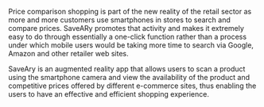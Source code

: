 Price comparison shopping is part of the new reality of the retail sector as more and more customers use smartphones in stores to search and compare prices. SaveARy promotes that activity and makes it extremely easy to do through essentially a one-click function rather than a process under which mobile users would be taking more time to search via Google, Amazon and other retailer web sites. 

SaveAry is an augmented reality app that allows users to scan a product using the smartphone camera and view the availability of the product and competitive prices offered by different e-commerce sites, thus enabling the users to have an effective and efficient shopping experience.

